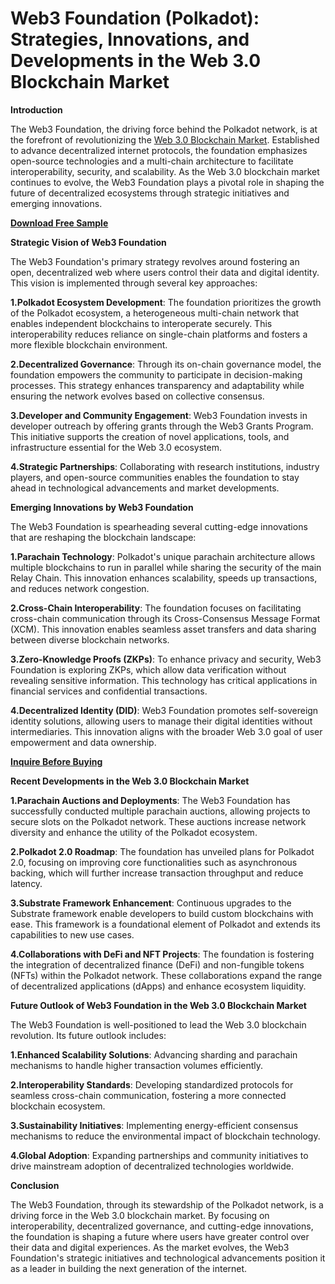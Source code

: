 # Web3 Foundation (Polkadot): Strategies, Innovations, and Developments in the Web 3.0 Blockchain Market

**Introduction**

The Web3 Foundation, the driving force behind the Polkadot network, is at the forefront of revolutionizing the [Web 3.0 Blockchain Market](https://www.nextmsc.com/report/web-30-blockchain-market). Established to advance decentralized internet protocols, the foundation emphasizes open-source technologies and a multi-chain architecture to facilitate interoperability, security, and scalability. As the Web 3.0 blockchain market continues to evolve, the Web3 Foundation plays a pivotal role in shaping the future of decentralized ecosystems through strategic initiatives and emerging innovations.

[**Download Free Sample**](https://www.nextmsc.com/web-30-blockchain-market/request-sample)

**Strategic Vision of Web3 Foundation**

The Web3 Foundation's primary strategy revolves around fostering an open, decentralized web where users control their data and digital identity. This vision is implemented through several key approaches:

**1.Polkadot Ecosystem Development**: The foundation prioritizes the growth of the Polkadot ecosystem, a heterogeneous multi-chain network that enables independent blockchains to interoperate securely. This interoperability reduces reliance on single-chain platforms and fosters a more flexible blockchain environment.

**2.Decentralized Governance**: Through its on-chain governance model, the foundation empowers the community to participate in decision-making processes. This strategy enhances transparency and adaptability while ensuring the network evolves based on collective consensus.

**3.Developer and Community Engagement**: Web3 Foundation invests in developer outreach by offering grants through the Web3 Grants Program. This initiative supports the creation of novel applications, tools, and infrastructure essential for the Web 3.0 ecosystem.

**4.Strategic Partnerships**: Collaborating with research institutions, industry players, and open-source communities enables the foundation to stay ahead in technological advancements and market developments.

**Emerging Innovations by Web3 Foundation**

The Web3 Foundation is spearheading several cutting-edge innovations that are reshaping the blockchain landscape:

**1.Parachain Technology**: Polkadot's unique parachain architecture allows multiple blockchains to run in parallel while sharing the security of the main Relay Chain. This innovation enhances scalability, speeds up transactions, and reduces network congestion.

**2.Cross-Chain Interoperability**: The foundation focuses on facilitating cross-chain communication through its Cross-Consensus Message Format (XCM). This innovation enables seamless asset transfers and data sharing between diverse blockchain networks.

**3.Zero-Knowledge Proofs (ZKPs)**: To enhance privacy and security, Web3 Foundation is exploring ZKPs, which allow data verification without revealing sensitive information. This technology has critical applications in financial services and confidential transactions.

**4.Decentralized Identity (DID)**: Web3 Foundation promotes self-sovereign identity solutions, allowing users to manage their digital identities without intermediaries. This innovation aligns with the broader Web 3.0 goal of user empowerment and data ownership.

[**Inquire Before Buying**](https://www.nextmsc.com/web-30-blockchain-market/inquire-before-buying)

**Recent Developments in the Web 3.0 Blockchain Market**

**1.Parachain Auctions and Deployments**: The Web3 Foundation has successfully conducted multiple parachain auctions, allowing projects to secure slots on the Polkadot network. These auctions increase network diversity and enhance the utility of the Polkadot ecosystem.

**2.Polkadot 2.0 Roadmap**: The foundation has unveiled plans for Polkadot 2.0, focusing on improving core functionalities such as asynchronous backing, which will further increase transaction throughput and reduce latency.

**3.Substrate Framework Enhancement**: Continuous upgrades to the Substrate framework enable developers to build custom blockchains with ease. This framework is a foundational element of Polkadot and extends its capabilities to new use cases.

**4.Collaborations with DeFi and NFT Projects**: The foundation is fostering the integration of decentralized finance (DeFi) and non-fungible tokens (NFTs) within the Polkadot network. These collaborations expand the range of decentralized applications (dApps) and enhance ecosystem liquidity.

**Future Outlook of Web3 Foundation in the Web 3.0 Blockchain Market**

The Web3 Foundation is well-positioned to lead the Web 3.0 blockchain revolution. Its future outlook includes:

**1.Enhanced Scalability Solutions**: Advancing sharding and parachain mechanisms to handle higher transaction volumes efficiently.

**2.Interoperability Standards**: Developing standardized protocols for seamless cross-chain communication, fostering a more connected blockchain ecosystem.

**3.Sustainability Initiatives**: Implementing energy-efficient consensus mechanisms to reduce the environmental impact of blockchain technology.

**4.Global Adoption**: Expanding partnerships and community initiatives to drive mainstream adoption of decentralized technologies worldwide.

**Conclusion**

The Web3 Foundation, through its stewardship of the Polkadot network, is a driving force in the Web 3.0 blockchain market. By focusing on interoperability, decentralized governance, and cutting-edge innovations, the foundation is shaping a future where users have greater control over their data and digital experiences. As the market evolves, the Web3 Foundation's strategic initiatives and technological advancements position it as a leader in building the next generation of the internet.
